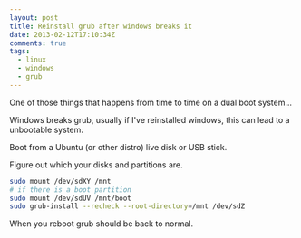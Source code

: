 ```yaml
---
layout: post
title: Reinstall grub after windows breaks it
date: 2013-02-12T17:10:34Z
comments: true
tags:
  - linux
  - windows
  - grub
---
```


One of those things that happens from time to time on a dual boot system...

Windows breaks grub, usually if I've reinstalled windows, this can lead to a unbootable system.

Boot from a Ubuntu (or other distro) live disk or USB stick.

<!--more-->

Figure out which your disks and partitions are.

```bash
sudo mount /dev/sdXY /mnt
# if there is a boot partition
sudo mount /dev/sdUV /mnt/boot
sudo grub-install --recheck --root-directory=/mnt /dev/sdZ
```

When you reboot grub should be back to normal.
